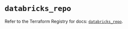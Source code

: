 # `databricks_repo`

Refer to the Terraform Registry for docs: [`databricks_repo`](https://registry.terraform.io/providers/databricks/databricks/1.53.0/docs/resources/repo).
